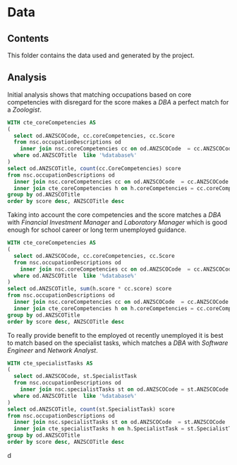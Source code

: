 # Data

## Contents

This folder contains the data used and generated by the project.

## Analysis

Initial analysis shows that matching occupations based on core competencies with disregard for the score makes a *DBA* a perfect match for a *Zoologist*.

```sql
WITH cte_coreCompetencies AS
(
  select od.ANZSCOCode, cc.coreCompetencies, cc.Score 
  from nsc.occupationDescriptions od 
    inner join nsc.coreCompetencies cc on od.ANZSCOCode  = cc.ANZSCOCode 
  where od.ANZSCOTitle  like '%database%'
)
select od.ANZSCOTitle, count(cc.CoreCompetencies) score
from nsc.occupationDescriptions od 
  inner join nsc.coreCompetencies cc on od.ANZSCOCode  = cc.ANZSCOCode 
  inner join cte_coreCompetencies h on h.coreCompetencies = cc.coreCompetencies
group by od.ANZSCOTitle
order by score desc, ANZSCOTitle desc
```

Taking into account the core competencies and the score matches a *DBA* with *Financial Investment Manager* and *Laboratory Manager* which is good enough for school career or long term unemployed guidance.

```sql
WITH cte_coreCompetencies AS
(
  select od.ANZSCOCode, cc.coreCompetencies, cc.Score 
  from nsc.occupationDescriptions od 
    inner join nsc.coreCompetencies cc on od.ANZSCOCode  = cc.ANZSCOCode 
  where od.ANZSCOTitle  like '%database%'
)
select od.ANZSCOTitle, sum(h.score * cc.score) score
from nsc.occupationDescriptions od 
  inner join nsc.coreCompetencies cc on od.ANZSCOCode  = cc.ANZSCOCode 
  inner join cte_coreCompetencies h on h.coreCompetencies = cc.coreCompetencies and h.score < cc.score + 1 --shoot for the moon!
group by od.ANZSCOTitle
order by score desc, ANZSCOTitle desc
```

To really provide benefit to the employed ot recently unemployed it is best to match based on the specialist tasks, which matches a *DBA* with *Software Engineer* and *Network Analyst*.

```sql
WITH cte_specialistTasks AS
(
  select od.ANZSCOCode, st.SpecialistTask 
  from nsc.occupationDescriptions od 
    inner join nsc.specialistTasks st on od.ANZSCOCode = st.ANZSCOCode 
  where od.ANZSCOTitle  like '%database%'
)
select od.ANZSCOTitle, count(st.SpecialistTask) score
from nsc.occupationDescriptions od 
  inner join nsc.specialistTasks st on od.ANZSCOCode  = st.ANZSCOCode 
  inner join cte_specialistTasks h on h.SpecialistTask = st.SpecialistTask
group by od.ANZSCOTitle
order by score desc, ANZSCOTitle desc
```

d